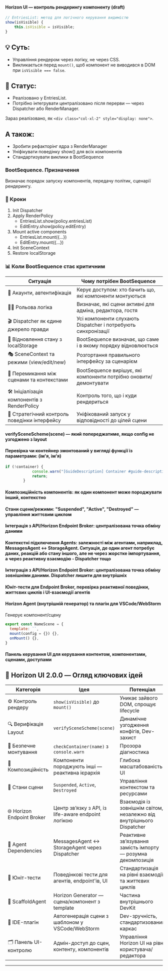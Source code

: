 #### Horizon UI — контроль рендерингу компоненту (draft)

```js
// EntriesList: метод для логічного керування видимістю
show(isVisible) {
    this.isVisible = isVisible;
}
```

## 💡 Суть:
- Управління рендером через логіку, не через CSS.
- Викликається перед `mount()`, щоб компонент не виводився в DOM при `isVisible === false`.

## 📁 Статус:
- Реалізовано у EntriesList.
- Потрібно інтегрувати централізовано після перерви — через Dispatcher або RenderManager.

Зараз реалізовано, як `<div class="col-xl-2" style="display: none">`.

## А також:

- Зробити рефакторінг ядра з RenderManager
- Уніфікувати поведінку show() для всіх компонентів
- Стандартизувати виклики в BootSequence

### BootSequence. Призначення

Визначає порядок запуску компонентів, передачу політик, сценарії рендерингу.

### 🔹 Кроки

1. Init Dispatcher
2. Apply RenderPolicy
   - EntriesList.show(policy.entriesList)
   - EditEntry.show(policy.editEntry)
3. Mount active components
   - EntriesList.mount({...})
   - EditEntry.mount({...})
4. Init SceneContext
5. Restore localStorage

### 📊 Коли BootSequence стає критичним

| Ситуація                                      | Чому потрібен BootSequence                                   |
|----------------------------------------------|---------------------------------------------------------------|
| 🔐 Акаунти, автентифікація                    | Керує доступом: хто бачить що, які компоненти монтуються      |
| 🧑‍⚖️ Рольова логіка                           | Визначає, які сцени активні для адміна, редактора, гостя      |
| 🎬 Dispatcher як єдине джерело правди         | Усі компоненти слухають Dispatcher і потребують синхронізації |
| 💾 Відновлення стану з localStorage           | BootSequence визначає, що саме і в якому порядку відновлюється|
| 🎭 SceneContext та режими (view/edit/new)     | Розгортання правильного інтерфейсу за сценарієм               |
| 🔁 Перемикання між сценами та контекстами     | BootSequence вирішує, які компоненти потрібно оновити/демонтувати|
| 🛠 Ініціалізація компонентів з RenderPolicy   | Контроль того, що і куди рендериться                          |
| 🎯 Стратегічний контроль поведінки інтерфейсу | Уніфікований запуск у відповідності до цілей сцени            |

#### verifySceneScheme(scene) — який попереджатиме, якщо config не узгоджено з layout

#### Перевірка чи контейнер змонтований у вигляді функції із параметрами: (ім'я, ім'я)

```js
if (!container) {
            console.warn("[GuideDescription] Container #guide-description not found - component not mounted.");
            return;
        }
```

#### Композиційність компонентів: як один компонент може породжувати інший, контекстно

#### Стани сцени/режими: "Suspended", "Active", "Destroyed" — управління життєвим циклом

#### Інтеграція з API/Horizon Endpoint Broker: централізована точка обміну даними

#### Контекстні підключення Agents: залежності між агентами, наприклад, MessagesAgent ↔ StorageAgent. Ситуація, де один агент потребує даних, реакцій або стану іншого, але не через жорстке імпортування, а через реактивну взаємодію - Dispatcher тощо

#### Інтеграція з API/Horizon Endpoint Broker: централізована точка обміну зовнішніми даними. Dispatcher лишити для внутрішніх

#### Юніт-тести для Endpoint Broker, перевірка реактивної поведінки, життєвих циклів і UI-взаємодії агентів

#### Horizon Agent (внутрішній генератор) та плагін для VSCode/WebStorm
Генерує компонент/сцену
```js
export const NameScene = {
  template: ``,
  mount(config = {}) {},
  onMount() {},
}
```

#### Панель керування UI для керування контентом, компонентами, сценами, доступами

## 🧭 Horizon UI 2.0.0 — Огляд ключових ідей

| Категорія                         | Ідея                                                                     | Потенціал                                                               |
|----------------------------------|---------------------------------------------------------------------------|------------------------------------------------------------------------|
| ⚙️ Контроль рендеру              | `show(isVisible)` до `mount()`                                           | Уникає зайвого DOM, спрощує lifecycle                                  |
| 🔍 Верифікація Layout            | `verifySceneScheme(scene)`                                               | Динамічне узгодження конфігів, Dev-захист                             |
| 🧱 Безпечне монтування           | `checkContainer(name)` з `console.warn`                                  | Прозора діагностика                                                     |
| 🧬 Композиційність               | Компоненти породжують інші — реактивна ієрархія                           | Глибока масштабованість UI                                              |
| 🔄 Стани сцени                   | `Suspended`, `Active`, `Destroyed`                                       | Управління контекстом та ресурсами                                     |
| 🌐 Horizon Endpoint Broker       | Центр зв’язку з API, із life-aware endpoint логікою                      | Взаємодія із зовнішнім світом, незалежно від внутрішнього Dispatcher   |
| 🧠 Agent Dependencies            | MessagesAgent ↔ StorageAgent через Dispatcher                            | Реактивне зв’язування замість імпорту — розумна декомпозиція           |
| 🧪 Юніт-тести                     | Поведінкові тести для агентів, endpoint'ів, UI                           | Стандартизація на рівні взаємодії та життєвих циклів                   |
| 🧰 ScaffoldAgent                 | Horizon Generator — сцена/компонент з template                           | Частина внутрішнього DevKit                                             |
| 🧩 IDE-плагін                    | Автогенерація сцени з шаблоном у VSCode/WebStorm                         | Dev-зручність, стандартизований каркас                                  |
| 🗂 Панель UI-контролю            | Адмін-доступ до сцен, контенту, компонентів                             | Управління Horizon UI на рівні користувача/редактора                   |

---